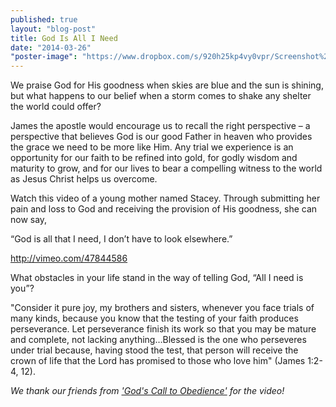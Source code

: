 ```yaml
---
published: true
layout: "blog-post"
title: God Is All I Need
date: "2014-03-26"
"poster-image": "https://www.dropbox.com/s/920h25kp4vy0vpr/Screenshot%202014-02-25%2010.10.32.png"
---
```


We praise God for His goodness when skies are blue and the sun is shining, but what happens to our belief when a storm comes to shake any shelter the world could offer?  

James the apostle would encourage us to recall the right perspective – a perspective that believes God is our good Father in heaven who provides the grace we need to be more like Him.  Any trial we experience is an opportunity for our faith to be refined into gold, for godly wisdom and maturity to grow, and for our lives to bear a compelling witness to the world as Jesus Christ helps us overcome.  

Watch this video of a young mother named Stacey.  Through submitting her pain and loss to God and receiving the provision of His goodness, she can now say, 

“God is all that I need, I don’t have to look elsewhere.”

http://vimeo.com/47844586

What obstacles in your life stand in the way of telling God, “All I need is you”?

"Consider it pure joy, my brothers and sisters, whenever you face trials of many kinds, because you know that the testing of your faith produces perseverance.  Let perseverance finish its work so that you may be mature and complete, not lacking anything…Blessed is the one who perseveres under trial because, having stood the test, that person will receive the crown of life that the Lord has promised to those who love him" (James 1:2-4, 12).

*We thank our friends from <a href="http://ctoministries.org/Default.aspx" target="_blank">'God's Call to Obedience'</a> for the video!*
